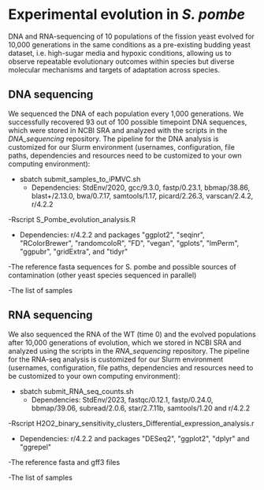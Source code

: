 # Experimental evolution in *S. pombe*
DNA and RNA-sequencing of 10 populations of the fission yeast evolved for 10,000 generations in the same conditions as a pre-existing budding yeast dataset, i.e. high-sugar media and hypoxic conditions, allowing us to observe repeatable evolutionary outcomes within species but diverse molecular mechanisms and targets of adaptation across species.

## DNA sequencing
We sequenced the DNA of each population every 1,000 generations. We successfully recovered 93 out of 100 possible timepoint DNA sequences, which were stored in NCBI SRA and analyzed with the scripts in the *DNA_sequencing* repository. The pipeline for the DNA analysis is customized for our Slurm environment (usernames, configuration, file paths, dependencies and resources need to be customized to your own computing environment):
- sbatch submit_samples_to_iPMVC.sh 
  - Dependencies: StdEnv/2020, gcc/9.3.0, fastp/0.23.1, bbmap/38.86, blast+/2.13.0, bwa/0.7.17, samtools/1.17, picard/2.26.3, varscan/2.4.2, r/4.2.2

-Rscript S_Pombe_evolution_analysis.R
  - Dependencies: r/4.2.2 and packages "ggplot2", "seqinr", "RColorBrewer", "randomcoloR", "FD", "vegan", "gplots", "lmPerm", "ggpubr", "gridExtra", and "tidyr"

-The reference fasta sequences for S. pombe and possible sources of contamination (other yeast species sequenced in parallel)

-The list of samples

## RNA sequencing
We also sequenced the RNA of the WT (time 0) and the evolved populations after 10,000 generations of evolution, which we stored in NCBI SRA and analyzed using the scripts in the *RNA_sequencing* repository. The pipeline for the RNA-seq analysis is customized for our Slurm environment (usernames, configuration, file paths, dependencies and resources need to be customized to your own computing environment):
- sbatch submit_RNA_seq_counts.sh 
  - Dependencies: StdEnv/2023, fastqc/0.12.1, fastp/0.24.0, bbmap/39.06, subread/2.0.6, star/2.7.11b, samtools/1.20 and r/4.2.2

-Rscript H2O2_binary_sensitivity_clusters_Differential_expression_analysis.r
  - Dependencies: r/4.2.2 and packages "DESeq2", "ggplot2", "dplyr" and "ggrepel"

-The reference fasta and gff3 files

-The list of samples

